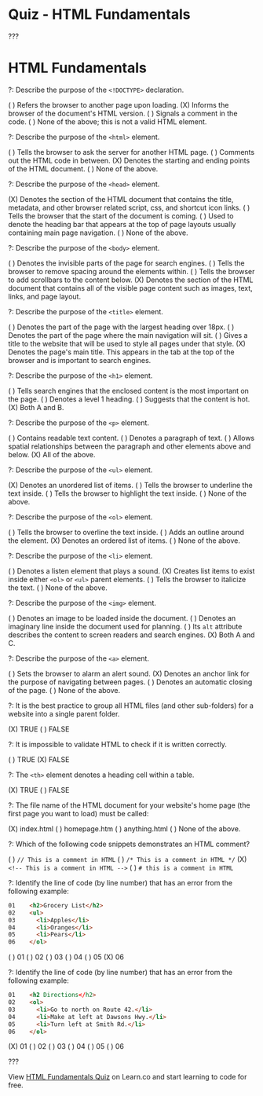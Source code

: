 # Quiz - HTML Fundamentals

???

# HTML Fundamentals

?: Describe the purpose of the `<!DOCTYPE>` declaration.

( ) Refers the browser to another page upon loading.
(X) Informs the browser of the document's HTML version.
( ) Signals a comment in the code.
( ) None of the above; this is not a valid HTML element.

?: Describe the purpose of the `<html>` element.

( ) Tells the browser to ask the server for another HTML page.
( ) Comments out the HTML code in between.
(X) Denotes the starting and ending points of the HTML document.
( ) None of the above.

?: Describe the purpose of the `<head>` element.

(X) Denotes the section of the HTML document that contains the title, metadata, and other browser related script, css, and shortcut icon links.
( ) Tells the browser that the start of the document is coming.
( ) Used to denote the heading bar that appears at the top of page layouts usually containing main page navigation.
( ) None of the above.

?: Describe the purpose of the `<body>` element.

( ) Denotes the invisible parts of the page for search engines.
( ) Tells the browser to remove spacing around the elements within.
( ) Tells the browser to add scrollbars to the content below.
(X) Denotes the section of the HTML document that contains all of the visible page content such as images, text, links, and page layout.

?: Describe the purpose of the `<title>` element.

( ) Denotes the part of the page with the largest heading over 18px.
( ) Denotes the part of the page where the main navigation will sit.
( ) Gives a title to the website that will be used to style all pages under that style.
(X) Denotes the page's main title. This appears in the tab at the top of the browser and is important to search engines.

?: Describe the purpose of the `<h1>` element.

( ) Tells search engines that the enclosed content is the most important on the page.
( ) Denotes a level 1 heading.
( ) Suggests that the content is hot.
(X) Both A and B.

?: Describe the purpose of the `<p>` element.

( ) Contains readable text content.
( ) Denotes a paragraph of text.
( ) Allows spatial relationships between the paragraph and other elements above and below.
(X) All of the above.

?: Describe the purpose of the `<ul>` element.

(X) Denotes an unordered list of items.
( ) Tells the browser to underline the text inside.
( ) Tells the browser to highlight the text inside.
( ) None of the above.

?: Describe the purpose of the `<ol>` element.

( ) Tells the browser to overline the text inside.
( ) Adds an outline around the element.
(X) Denotes an ordered list of items.
( ) None of the above.

?: Describe the purpose of the `<li>` element.

( ) Denotes a listen element that plays a sound.
(X) Creates list items to exist inside either `<ol>` or `<ul>` parent elements.
( ) Tells the browser to italicize the text.
( ) None of the above.

?: Describe the purpose of the `<img>` element.

( ) Denotes an image to be loaded inside the document.
( ) Denotes an imaginary line inside the document used for planning.
( ) Its `alt` attribute describes the content to screen readers and search engines.
(X) Both A and C.

?: Describe the purpose of the `<a>` element.

( ) Sets the browser to alarm an alert sound.
(X) Denotes an anchor link for the purpose of navigating between pages.
( ) Denotes an automatic closing of the page.
( ) None of the above.

?: It is the best practice to group all HTML files (and other sub-folders) for a website into a single parent folder.

(X) TRUE
( ) FALSE

?: It is impossible to validate HTML to check if it is written correctly.

( ) TRUE
(X) FALSE

?: The `<th>` element denotes a heading cell within a table.

(X) TRUE
( ) FALSE

?: The file name of the HTML document for your website's home page (the first page you want to load) must be called:

(X) index.html
( ) homepage.htm
( ) anything.html
( ) None of the above.

?: Which of the following code snippets demonstrates an HTML comment?

( ) `// This is a comment in HTML`
( ) `/* This is a comment in HTML */`
(X) `<!-- This is a comment in HTML -->`
( ) `# this is a comment in HTML`

?: Identify the line of code (by line number) that has an error from the following example:

```html
01    <h2>Grocery List</h2>
02    <ul>
03      <li>Apples</li>
04      <li>Oranges</li>
05      <li>Pears</li>
06    </ol>
```

( ) 01
( ) 02
( ) 03
( ) 04
( ) 05
(X) 06

?: Identify the line of code (by line number) that has an error from the following example:

```html
01    <h2 Directions</h2>
02    <ol>
03      <li>Go to north on Route 42.</li>
04      <li>Make at left at Dawsons Hwy.</li>
05      <li>Turn left at Smith Rd.</li>
06    </ol>
```

(X) 01
( ) 02
( ) 03
( ) 04
( ) 05
( ) 06

???

<p class='util--hide'>View <a href='https://learn.co/lessons/quiz-html-fundamentals'>HTML Fundamentals Quiz</a> on Learn.co and start learning to code for free.</p>

